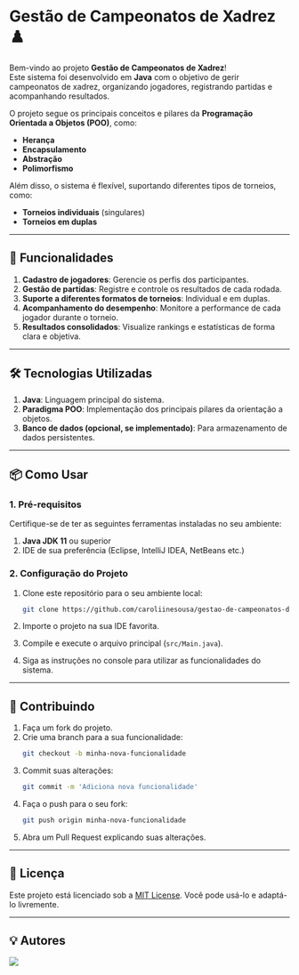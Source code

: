 # Gestão de Campeonatos de Xadrez ♟️

Bem-vindo ao projeto **Gestão de Campeonatos de Xadrez**!  
Este sistema foi desenvolvido em **Java** com o objetivo de gerir campeonatos de xadrez, organizando jogadores, registrando partidas e acompanhando resultados.  

O projeto segue os principais conceitos e pilares da **Programação Orientada a Objetos (POO)**, como:  
- **Herança**  
- **Encapsulamento**  
- **Abstração**  
- **Polimorfismo**  

Além disso, o sistema é flexível, suportando diferentes tipos de torneios, como:  
- **Torneios individuais** (singulares)  
- **Torneios em duplas**  

---

## 🚀 Funcionalidades

1. **Cadastro de jogadores**: Gerencie os perfis dos participantes.  
2. **Gestão de partidas**: Registre e controle os resultados de cada rodada.  
3. **Suporte a diferentes formatos de torneios**: Individual e em duplas.  
4. **Acompanhamento do desempenho**: Monitore a performance de cada jogador durante o torneio.  
5. **Resultados consolidados**: Visualize rankings e estatísticas de forma clara e objetiva.  

---

## 🛠️ Tecnologias Utilizadas

1. **Java**: Linguagem principal do sistema.  
2. **Paradigma POO**: Implementação dos principais pilares da orientação a objetos.  
3. **Banco de dados (opcional, se implementado)**: Para armazenamento de dados persistentes.  

---

## 📦 Como Usar

### 1. Pré-requisitos

Certifique-se de ter as seguintes ferramentas instaladas no seu ambiente:

1. **Java JDK 11** ou superior  
2. IDE de sua preferência (Eclipse, IntelliJ IDEA, NetBeans etc.)  

### 2. Configuração do Projeto

1. Clone este repositório para o seu ambiente local:  
   ```bash
   git clone https://github.com/caroliinesousa/gestao-de-campeonatos-de-xadrez.git
   ```

2. Importe o projeto na sua IDE favorita.  

3. Compile e execute o arquivo principal (`src/Main.java`).  

4. Siga as instruções no console para utilizar as funcionalidades do sistema.  

---

## 🤝 Contribuindo

1. Faça um fork do projeto.  
2. Crie uma branch para a sua funcionalidade:  
   ```bash
   git checkout -b minha-nova-funcionalidade
   ```  
3. Commit suas alterações:  
   ```bash
   git commit -m 'Adiciona nova funcionalidade'
   ```  
4. Faça o push para o seu fork:  
   ```bash
   git push origin minha-nova-funcionalidade
   ```  
5. Abra um Pull Request explicando suas alterações.  

---

## 📄 Licença

Este projeto está licenciado sob a [MIT License](LICENSE). Você pode usá-lo e adaptá-lo livremente.  

---

## 💡 Autores

<a href="https://github.com/Caroliinesousa/gestao-de-campeonatos-de-xadrez/graphs/contributors">
  <img src="https://contrib.rocks/image?repo=Caroliinesousa/gestao-de-campeonatos-de-xadrez" />
</a>
